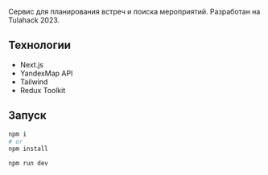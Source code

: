 Сервис для планирования встреч и поиска мероприятий. Разработан на Tulahack 2023.

## Технологии

- Next.js
- YandexMap API
- Tailwind
- Redux Toolkit

## Запуск

```bash
npm i
# or
npm install
```

```bash
npm run dev
```
